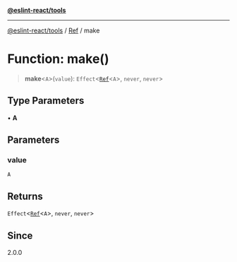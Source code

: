 [**@eslint-react/tools**](../../../README.md)

***

[@eslint-react/tools](../../../README.md) / [Ref](../README.md) / make

# Function: make()

> **make**\<`A`\>(`value`): `Effect`\<[`Ref`](../interfaces/Ref.md)\<`A`\>, `never`, `never`\>

## Type Parameters

• **A**

## Parameters

### value

`A`

## Returns

`Effect`\<[`Ref`](../interfaces/Ref.md)\<`A`\>, `never`, `never`\>

## Since

2.0.0
